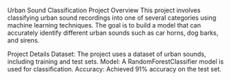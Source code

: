 Urban Sound Classification
Project Overview
This project involves classifying urban sound recordings into one of several categories using machine learning techniques. The goal is to build a model that can accurately identify different urban sounds such as car horns, dog barks, and sirens.

Project Details
Dataset: The project uses a dataset of urban sounds, including training and test sets.
Model: A RandomForestClassifier model is used for classification.
Accuracy: Achieved 91% accuracy on the test set.
